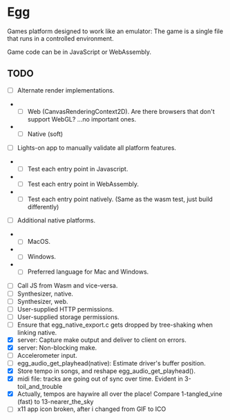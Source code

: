 # Egg

Games platform designed to work like an emulator: The game is a single file that runs in a controlled environment.

Game code can be in JavaScript or WebAssembly.

## TODO

- [ ] Alternate render implementations.
- - [ ] Web (CanvasRenderingContext2D). Are there browsers that don't support WebGL? ...no important ones.
- - [ ] Native (soft)
- [ ] Lights-on app to manually validate all platform features.
- - [ ] Test each entry point in Javascript.
- - [ ] Test each entry point in WebAssembly.
- - [ ] Test each entry point natively. (Same as the wasm test, just build differently)
- [ ] Additional native platforms.
- - [ ] MacOS.
- - [ ] Windows.
- - [ ] Preferred language for Mac and Windows.
- [ ] Call JS from Wasm and vice-versa.
- [ ] Synthesizer, native.
- [ ] Synthesizer, web.
- [ ] User-supplied HTTP permissions.
- [ ] User-supplied storage permissions.
- [ ] Ensure that egg_native_export.c gets dropped by tree-shaking when linking native.
- [x] server: Capture make output and deliver to client on errors.
- [x] server: Non-blocking make.
- [ ] Accelerometer input.
- [ ] egg_audio_get_playhead(native): Estimate driver's buffer position.
- [x] Store tempo in songs, and reshape egg_audio_get_playhead().
- [x] midi file: tracks are going out of sync over time. Evident in 3-toil_and_trouble
- [x] Actually, tempos are haywire all over the place! Compare 1-tangled_vine (fast) to 13-nearer_the_sky
- [ ] x11 app icon broken, after i changed from GIF to ICO
